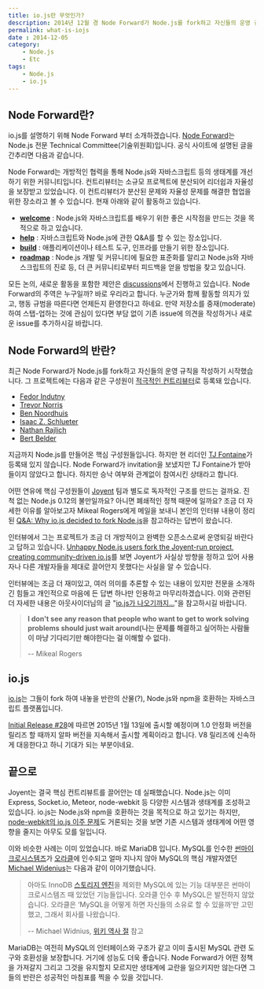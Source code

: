 ```yaml
---
title: io.js란 무엇인가?
description: 2014년 12월 경 Node Forward가 Node.js를 fork하고 자신들의 운영 규칙을 작성하기 시작했고, io.js라는 프로젝트를 시작했습니다. 이 문서에서는 io.js가 무엇인지 그리고 왜 새로운 프로젝트를 시작할 수 밖에 없었는지 살펴봅니다.
permalink: what-is-iojs
date : 2014-12-05
category:
    - Node.js
    - Etc
tags:
    - Node.js
    - io.js
---
```


## Node Forward란?

io.js를 설명하기 위해 Node Forward 부터 소개하겠습니다. [Node Forward](http://nodeforward.org/)는 Node.js 전문 Technical Committee(기술위원회)입니다. 공식 사이트에 설명된 글을 간추리면 다음과 같습니다.

Node Forward는 개방적인 협력을 통해 Node.js와 자바스크립트 등의 생태계를 개선하기 위한 커뮤니티입니다. 컨트리뷰터는 소규모 프로젝트에 분산되어 리더쉽과 자율성을 보장받고 있었습니다. 이 컨트리뷰터가 분산된 문제와 자율성 문제를 해결한 협업을 위한 장소라고 볼 수 있습니다. 현재 아래와 같이 활동하고 있습니다.

 * **[welcome](https://github.com/node-forward/welcome)** : Node.js와 자바스크립트를 배우기 위한 좋은 시작점을 만드는 것을 목적으로 하고 있습니다.
 * **[help](https://github.com/node-forward/help)** : 자바스크립트와 Node.js에 관한 Q&amp;A를 할 수 있는 장소입니다.
 * **[build](https://github.com/node-forward/build)** : 애플리케이션이나 테스트 도구, 인프라를 만들기 위한 장소입니다.
 * **[roadmap](https://github.com/node-forward/roadmap)** : Node.js 개발 및 커뮤니티에 필요한 표준화를 알리고 Node.js와 자바스크립트의 진로 등, 더 큰 커뮤니티로부터 피드백을 얻을 방법을 찾고 있습니다.

모든 논의, 새로운 활동을 포함한 제안은 [discussions](https://github.com/node-forward/discussions/)에서 진행하고 있습니다. Node Forward의 주역은 누구일까? 바로 우리라고 합니다. 누군가와 함께 활동할 의지가 있고, 행동 규범을 따른다면 언제든지 환영한다고 하네요. 만약 저장소를 중재(moderate)하여 스탭-업하는 것에 관심이 있다면 부담 없이 기존 issue에 의견을 작성하거나&nbsp;새로운 issue를 추가하시길 바랍니다.

## Node Forward의 반란?

최근 Node Forward가 Node.js를 fork하고 자신들의 운영 규칙을 작성하기 시작했습니다. 그 프로젝트에는 다음과 같은 구성원이 [적극적인 컨트리뷰터](https://github.com/iojs/io.js/blob/master/CONTRIBUTING.md#governance)로 등록돼 있습니다.

 * [Fedor Indutny](https://twitter.com/indutny)
 * [Trevor Norris ](https://twitter.com/trevnorris)
 * [Ben Noordhuis ](https://github.com/bnoordhuis)
 * [Isaac Z. Schlueter](https://twitter.com/izs)
 * [Nathan Rajlich](https://twitter.com/tootallnate)
 * [Bert Belder](https://twitter.com/piscisaureus)

지금까지 Node.js를 만들어온 핵심 구성원들입니다. 하지만 현 리더인 [TJ Fontaine](https://twitter.com/tjfontaine)가 등록돼 있지 않습니다. Node Forward가 invitation을 보냈지만 TJ Fontaine가 받아들이지 않았다고 합니다. 하지만 승낙 여부와 관계없이 참여시킨 상태라고 합니다. 

어떤 연유에 핵심 구성원들이 [Joyent](https://www.joyent.com/) 팀과 별도로 독자적인 구조를 만드는 걸까요. 진척 없는 Node.js 0.12의 불만일까요? 아니면 폐쇄적인 정책 때문에 일까요? 조금 더 자세한 이유를 알아보고자 Mikeal Rogers에게 메일을 보내니 본인의 인터뷰 내용이 정리된 [Q&amp;A: Why io.js decided to fork Node.js](http://www.infoworld.com/article/2855057/application-development/why-iojs-decided-to-fork-nodejs.html)을 참고하라는 답변이 왔습니다.

인터뷰에서 그는 프로젝트가 조금 더 개방적이고 완벽한 오픈소스로써 운영되길 바란다고 답하고 있습니다. [Unhappy Node.js users fork the Joyent-run project, creating community-driven io.js](http://blogs.dailynews.com/click/2014/12/03/unhappy-node-js-users-fork-joyent-run-project-creating-community-driven-io-js/)를 보면 Joyent가 사실상 방향을 정하고 있어 사용자나 다른 개발자들을 제대로 끌어안지 못했다는 사실을 알 수 있습니다.

인터뷰에는 조금 더 재미있고, 여러 의미를 추론할 수 있는 내용이 있지만 전문을 소개하긴 힘들고 개인적으로 마음에 든 답변 하나만 인용하고 마무리하겠습니다. 이와 관련된 더 자세한 내용은 아웃사이더님의 글 "[io.js가 나오기까지...](http://blog.outsider.ne.kr/1102)"을 참고하시길 바랍니다.

> **I don't see any reason that people who want to get to work solving problems should just wait around(나는 문제를 해결하고 싶어하는 사람들이 마냥 기다리기만 해야한다는 걸 이해할 수 없다).**
> 
> -- Mikeal Rogers

## io.js

[io.js](http://iojs.org/)는 그들이 fork 하여 내놓을 반란의 산물(?), Node.js와 npm을 호환하는 자바스크립트 플랫폼입니다.

[Initial Release #28](https://github.com/iojs/io.js/issues/28)에 따르면 2015년 1월 13일에 출시할 예정이며 1.0 안정화 버전을 릴리즈 할 때까지 알파 버전을 지속해서 출시할 계획이라고 합니다. V8 릴리즈에 신속하게 대응한다고 하니 기대가 되는 부분이네요.

## 끝으로

Joyent는 결국 핵심 컨트리뷰트를 끌어안는 데 실패했습니다. Node.js는 이미 Express, Socket.io, Meteor, node-webkit 등 다양한 시스템과 생태계를 조성하고 있습니다. io.js는 Node.js와 npm을 호환하는 것을 목적으로 하고 있기는 하지만, [node-webkit의 io.js 이주 문제](https://github.com/rogerwang/node-webkit/issues/2742)도 거론되는 것을 보면 기존 시스템과 생태계에 어떤 영향을 줄지는 아무도 모를 일입니다. 

이와 비슷한 사례는 이미 있었습니다. 바로 MariaDB 입니다. MySQL를 인수한 [썬마이크로시스템즈](http://ko.wikipedia.org/wiki/%EC%8D%AC_%EB%A7%88%EC%9D%B4%ED%81%AC%EB%A1%9C%EC%8B%9C%EC%8A%A4%ED%85%9C%EC%A6%88)가 [오라클](http://ko.wikipedia.org/wiki/%EC%98%A4%EB%9D%BC%ED%81%B4_%28%EA%B8%B0%EC%97%85%29)에 인수되고 얼마 지나지 않아&nbsp;MySQL의 핵심 개발자였던 [Michael Widenius](https://twitter.com/montywi)는 다음과 같이 이야기했습니다.

> 아마도 InnoDB [스토리지 엔진](http://ko.wikipedia.org/wiki/%EC%8A%A4%ED%86%A0%EB%A6%AC%EC%A7%80_%EC%97%94%EC%A7%84 "스토리지 엔진")을 제외한 MySQL에 있는 기능 대부분은 썬마이크로시스템즈 때 있었던 기능들입니다. 오라클 인수 후 MySQL은 발전하지 않았습니다. 오라클은 ‘MySQL을 어떻게 하면 자신들의 소유로 할 수 있을까’만 고민했고, 그래서 회사를 나왔습니다.
> 
> -- Michael Widnius, [위키 역사 절](http://ko.wikipedia.org/wiki/MariaDB#.EC.97.AD.EC.82.AC) 참고

MariaDB는 여전히 MySQL의 인터페이스와 구조가 같고 이미 출시된 MySQL 관련 도구와 호환성을 보장합니다. 거기에 성능도 더욱 좋습니다. Node Forward가 어떤 정책을 가져갈지 그리고 그것을 유지할지 모르지만 생태계에 교란을 일으키지만 않는다면 그들의 반란은 성공적인 마침표를 찍을 수 있을 것입니다.
